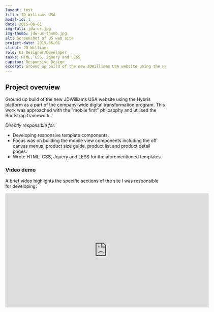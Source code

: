 ```yaml
---
layout: test
title: JD Williams USA
modal-id: 1
date: 2015-06-01
img-full: jdw-us.jpg
img-thumb: jdw-us-thumb.jpg
alt: Screenshot of US web site
project-date: 2015-06-01
client: JD Williams
role: UI Designer/Developer
tasks: HTML, CSS, Jquery and LESS 
caption: Responsive Design
excerpt: Ground up build of the new JDWilliams USA website using the Hybris platform as a part of the company-wide digital transformation program.
---
```


## Project overview

Ground up build of the new JDWilliams USA website using the Hybris platform as a part of the company-wide digital transformation program. This work was approached with the "mobile first" philosophy and utilised the Bootstrap framework.

*Directly responsible for:*

* Developing responsive template components.
* Focus was on building the mobile view components including the off canvas menus, product size guide, product list and product detail pages. 
* Wrote HTML, CSS, Jquery and LESS for the aforementioned templates.  
 

### Video demo

A brief video highlights the specific sections of the site I was responsible for developing:

<iframe width="640" height="360" src="https://www.youtube.com/embed/8S3tmYrMsmY" frameborder="0" allowfullscreen></iframe>

